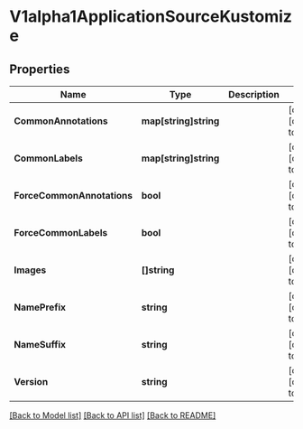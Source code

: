 # V1alpha1ApplicationSourceKustomize

## Properties
Name | Type | Description | Notes
------------ | ------------- | ------------- | -------------
**CommonAnnotations** | **map[string]string** |  | [optional] [default to null]
**CommonLabels** | **map[string]string** |  | [optional] [default to null]
**ForceCommonAnnotations** | **bool** |  | [optional] [default to null]
**ForceCommonLabels** | **bool** |  | [optional] [default to null]
**Images** | **[]string** |  | [optional] [default to null]
**NamePrefix** | **string** |  | [optional] [default to null]
**NameSuffix** | **string** |  | [optional] [default to null]
**Version** | **string** |  | [optional] [default to null]

[[Back to Model list]](../README.md#documentation-for-models) [[Back to API list]](../README.md#documentation-for-api-endpoints) [[Back to README]](../README.md)


